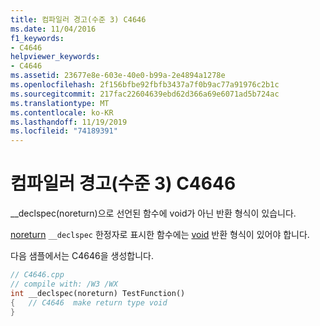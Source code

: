 ```yaml
---
title: 컴파일러 경고(수준 3) C4646
ms.date: 11/04/2016
f1_keywords:
- C4646
helpviewer_keywords:
- C4646
ms.assetid: 23677e8e-603e-40e0-b99a-2e4894a1278e
ms.openlocfilehash: 2f156bfbe92fbfb3437a7f0b9ac77a91976c2b1c
ms.sourcegitcommit: 217fac22604639ebd62d366a69e6071ad5b724ac
ms.translationtype: MT
ms.contentlocale: ko-KR
ms.lasthandoff: 11/19/2019
ms.locfileid: "74189391"
---
```

# <a name="compiler-warning-level-3-c4646"></a>컴파일러 경고(수준 3) C4646

__declspec(noreturn)으로 선언된 함수에 void가 아닌 반환 형식이 있습니다.

[noreturn](../../cpp/noreturn.md) `__declspec` 한정자로 표시한 함수에는 [void](../../cpp/void-cpp.md) 반환 형식이 있어야 합니다.

다음 샘플에서는 C4646을 생성합니다.

```cpp
// C4646.cpp
// compile with: /W3 /WX
int __declspec(noreturn) TestFunction()
{   // C4646  make return type void
}
```